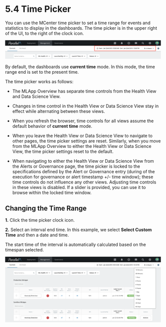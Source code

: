 5.4 Time Picker
===============

You can use the MCenter time picker to set a time range for events and
statistics to display in the dashboards. The time picker is in the
upper right of the UI, to the right of the clock icon.

![](./images/5/4/media/image1.png)

By default, the dashboards use **current time** mode. In this mode, the
time range end is set to the present time.

The time picker works as follows:

-   The MLApp Overview has separate time controls from the
    Health View and Data Science View.

-   Changes in time control in the Health View or Data Science View
    stay in effect while alternating between these views.

-   When you refresh the browser, time controls for all views
    assume the default behavior of **current time** mode.

-   When you leave the Health View or Data Science View to navigate to
    other pages, the time picker settings are reset. Similarly, when you
    move from the MLApp Overview to either the Health View or Data
    Science View, the time picker settings reset to the default.

-   When navigating to either the Health View or Data Science View from the
    Alerts or Governance page, the time picker is locked to the
    specifications defined by the Alert or Governance entry (during of
    the execution for governance or alert timestamp +/- time window);
    these time controls do not influence any other views. Adjusting
    time controls in these views is disabled. If a slider is provided,
    you can use it to browse within the locked time window.

Changing the Time Range
-----------------------

**1.** Click the time picker clock icon.

**2.** Select an interval end time. In this example, we select **Select Custom Time** and
then a date and time.

The start time of the interval is automatically calculated based
on the timespan selected.

![](./images/5/4/media/image4.png)
